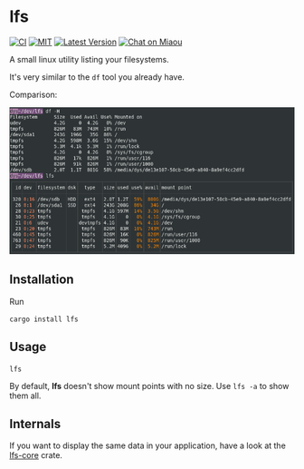 # lfs

[![CI][s3]][l3] [![MIT][s2]][l2] [![Latest Version][s1]][l1] [![Chat on Miaou][s4]][l4]

[s1]: https://img.shields.io/crates/v/lfs.svg
[l1]: https://crates.io/crates/lfs

[s2]: https://img.shields.io/badge/license-MIT-blue.svg
[l2]: LICENSE

[s3]: https://travis-ci.org/Canop/lfs.svg?branch=master
[l3]: https://travis-ci.org/Canop/lfs

[s4]: https://miaou.dystroy.org/static/shields/room.svg
[l4]: https://miaou.dystroy.org/3768?Rust


A small linux utility listing your filesystems.

It's very similar to the `df` tool you already have.

Comparison:

![comparison](doc/screenshot.png)

## Installation

Run

```
cargo install lfs
```

## Usage

```
lfs
```
By default, **lfs** doesn't show mount points with no size. Use `lfs -a` to show them all.

## Internals

If you want to display the same data in your application, have a look at the [lfs-core](https://docs.rs/lfs-core/) crate.

